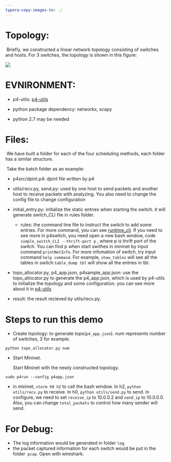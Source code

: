 ```yaml
---
typora-copy-images-to: ./
---
```


# Topology:

​	Briefly, we constructed a linear network topology consisting of  switches and  hosts. For 3 switches, the topology is shown in this figure:

![](D:\Users\Lenovo\Documents\GitHub\Batch-Pint\topology1.png)

# EVNIRONMENT:

- p4-utils: [p4-utils](https://github.com/nsg-ethz/p4-utils)

- python package dependency: networkx, scapy
- python 2.7 may be needed

# Files:

​	We have built a folder for each of the four scheduling methods, each folder has a similar structure.

​	Take the batch folder as an example: 

- p4src/dpint.p4: dpint file written by p4

- utils/recv.py, send.py: used by one host to send packets and another host to receive packets with analyzing. You also need to change the config file to change configuration

- initial_entry.py: initialize the static entries when starting the switch. it will generate switch_CLI file in rules folder.

  - rules: the command line file to instruct the switch to add some entries. For more command, you can see [runtime_cli](https://github.com/p4lang/behavioral-model/blob/main/docs/runtime_CLI.md). If you need to see more in p4switch, you need open a new bash window, code `simple_switch_CLI --thrift-port p` , where p is thrift port of the switch. You can find p when start swithes in mininet by input command `printNetInfo`. For more infomation of switch, try input command `help command`. For example, `show_tables` will see all the tables in switch.`table_dump tbl` will show all the entries in tbl.

- topo_allocator.py, p4_app.json, p4sample_app.json: use the topo_allocator.py to generate the p4_app.json, which is used by p4-utils to initialize the topology and some configuration. you can see more about it in [p4-utils](https://github.com/nsg-ethz/p4-utils)

- result: the result recieved by utils/recv.py.

# Steps to run this demo

- Create topology:
 to generate topo(`p4_app.json`). num represents number of switches, 3 for example.

```
python topo_allocator.py num
```

- Start Mininet.

  Start Mininet with the newly constructed topology.

```
sudo p4run --config p4app.json
```

- in mininet, `xterm h0 h2` to call the bash window. In h2, `python utils/recv.py` to receive. In h0, `python utils/send.py` to send. In configure, we need to set `receive_ip` to 10.0.0.2 and `send_ip` to 10.0.0.0. Also, you can change `total_packets` to control how many sender will send.

# For Debug:

- The log information would be generated in folder  `log`.
- the packet captured information for each switch would be put in the folder` pcap`. Open with wireshark.